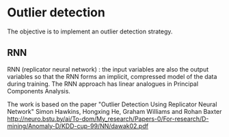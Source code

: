 # Outlier detection

The objective is to implement an outlier detection strategy.

## RNN

RNN (replicator neural network) : the input variables are also the output variables so
that the RNN forms an implicit, compressed model of the data during training. The RNN approach has linear analogues in
Principal Components Analysis. 

The work is based on the paper "Outlier Detection Using Replicator Neural Network" Simon Hawkins, Hongxing He, Graham Williams and Rohan Baxter 
http://neuro.bstu.by/ai/To-dom/My_research/Papers-0/For-research/D-mining/Anomaly-D/KDD-cup-99/NN/dawak02.pdf